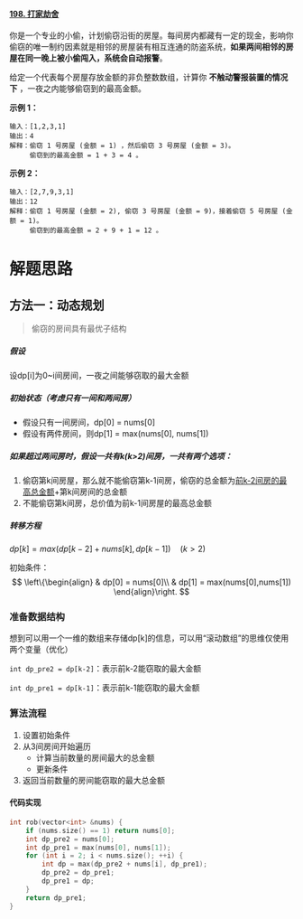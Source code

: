 #### [198. 打家劫舍](https://leetcode-cn.com/problems/house-robber/)

你是一个专业的小偷，计划偷窃沿街的房屋。每间房内都藏有一定的现金，影响你偷窃的唯一制约因素就是相邻的房屋装有相互连通的防盗系统，**如果两间相邻的房屋在同一晚上被小偷闯入，系统会自动报警**。

给定一个代表每个房屋存放金额的非负整数数组，计算你 **不触动警报装置的情况下** ，一夜之内能够偷窃到的最高金额。

 

**示例 1：**

```
输入：[1,2,3,1]
输出：4
解释：偷窃 1 号房屋 (金额 = 1) ，然后偷窃 3 号房屋 (金额 = 3)。
     偷窃到的最高金额 = 1 + 3 = 4 。
```

**示例 2：**

```
输入：[2,7,9,3,1]
输出：12
解释：偷窃 1 号房屋 (金额 = 2), 偷窃 3 号房屋 (金额 = 9)，接着偷窃 5 号房屋 (金额 = 1)。
     偷窃到的最高金额 = 2 + 9 + 1 = 12 。
```

# 解题思路

## 方法一：动态规划

> 偷窃的房间具有最优子结构

##### 假设

设dp[i]为0~i间房间，一夜之间能够窃取的最大金额

##### 初始状态（考虑只有一间和两间房）

- 假设只有一间房间，dp[0] = nums[0]
- 假设有两件房间，则dp[1] = max(nums[0], nums[1])

##### 如果超过两间房时，假设一共有k(k>2)间房，一共有两个选项：

1. 偷窃第k间房屋，那么就不能偷窃第k-1间房，偷窃的总金额为<u>前k-2间房的最高总金额</u>+第k间房间的总金额
2. 不能偷窃第k间房，总价值为前k-1间房屋的最高总金额

##### 转移方程

$dp[k] = max(dp[k-2]+nums[k],dp[k-1])\quad(k>2)$

初始条件：
$$
\left\{\begin{align}
& dp[0] = nums[0]\\
& dp[1] = max(nums[0],nums[1])
\end{align}\right.
$$

### 准备数据结构

想到可以用一个一维的数组来存储dp[k]的信息，可以用“滚动数组”的思维仅使用两个变量（优化）

`int dp_pre2 = dp[k-2]`：表示前k-2能窃取的最大金额

`int dp_pre1 = dp[k-1]`：表示前k-1能窃取的最大金额

### 算法流程

1. 设置初始条件
2. 从3间房间开始遍历
   - 计算当前数量的房间最大的总金额
   - 更新条件
3. 返回当前数量的房间能窃取的最大总金额

#### 代码实现

```C++
int rob(vector<int> &nums) {
    if (nums.size() == 1) return nums[0];
    int dp_pre2 = nums[0];
    int dp_pre1 = max(nums[0], nums[1]);
    for (int i = 2; i < nums.size(); ++i) {
        int dp = max(dp_pre2 + nums[i], dp_pre1);
        dp_pre2 = dp_pre1;
        dp_pre1 = dp;
    }
    return dp_pre1;
}
```

